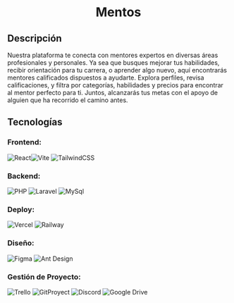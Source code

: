 <h1 align="center">
   Mentos 
</h1>

## Descripción
Nuestra plataforma te conecta con mentores expertos en diversas áreas profesionales y personales. Ya sea que busques mejorar tus habilidades, recibir orientación para tu carrera, o aprender algo nuevo, aquí encontrarás mentores calificados dispuestos a ayudarte. Explora perfiles, revisa calificaciones, y filtra por categorías, habilidades y precios para encontrar al mentor perfecto para ti. Juntos, alcanzarás tus metas con el apoyo de alguien que ha recorrido el camino antes.

## Tecnologías
### Frontend:
![React](https://img.shields.io/badge/React-20232A?style=for-the-badge&logo=react&logoColor=61DAFB)![Vite](https://img.shields.io/badge/Vite-35495E?style=for-the-badge&logo=vite&logoColor=4FC08D) ![TailwindCSS](https://img.shields.io/badge/Tailwind_CSS-38B2AC?style=for-the-badge&logo=tailwind-css&logoColor=white) 

### Backend:
![PHP](https://img.shields.io/badge/PHP-43853D?style=for-the-badge&logo=PHP&logoColor=white) ![Laravel](https://img.shields.io/badge/Laravel-404D59?style=for-the-badge&logo=Laravel&logoColor=white) ![MySql](https://img.shields.io/badge/MySql-316192?style=for-the-badge&logo=mysql&logoColor=white)

### Deploy:
 ![Vercel](https://img.shields.io/badge/Vercel-000000?style=for-the-badge&logo=vercel&logoColor=white) ![Railway](https://img.shields.io/badge/Railway-0B0D0E?style=for-the-badge&logo=railway&logoColor=white)

### Diseño:
 ![Figma](https://img.shields.io/badge/Figma-F24E1E?style=for-the-badge&logo=figma&logoColor=white) ![Ant Design](https://img.shields.io/badge/Ant_Design-0170FE?style=for-the-badge&logo=ant-design&logoColor=white)

### Gestión de Proyecto:
 ![Trello](https://img.shields.io/badge/trello-0052CC?style=for-the-badge&logo=trello&logoColor=white) ![GitProyect](https://img.shields.io/badge/GitProyect-050038?style=for-the-badge&logo=GitProyect&logoColor=yellow) ![Discord](https://img.shields.io/badge/Discord-7289DA?style=for-the-badge&logo=discord&logoColor=white) ![Google Drive](https://img.shields.io/badge/Google_Drive-4285F4?style=for-the-badge&logo=google-drive&logoColor=white) 
